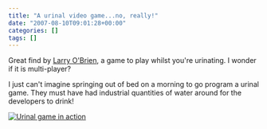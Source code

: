 ```yaml
---
title: "A urinal video game...no, really!"
date: "2007-08-10T09:01:28+00:00"
categories: []
tags: []
---
```


Great find by <a href="http://www.knowing.net/">Larry O'Brien</a>, a game to play whilst you're urinating. I wonder if it is multi-player?

I just can't imagine springing out of bed on a morning to go program a urinal game. They must have had industrial quantities of water around for the developers to drink!

<a href="http://techteapot.com/wp-content/uploads/2007/08/piss-screen.jpg" title="Urinal game in action"><img src="http://techteapot.com/wp-content/uploads/2007/08/piss-screen.jpg" alt="Urinal game in action" /></a>
